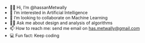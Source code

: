 - 👋🏻 Hi, I’m @hassanMetwally
- 👀 I’m interested in Artificial Intelligence
- 💞️ I’m looking to collaborate on Machine Learning
- 🤝🏻 Ask me about design and analysis of algorithms
- 📫 How to reach me: send me email on has.metwally@gmail.com
- 💻 Fun fact: Keep coding


<!---
hassanMetwally/hassanMetwally is a ✨ special ✨ repository because its `README.md` (this file) appears on your GitHub profile.
You can click the Preview link to take a look at your changes.
--->
